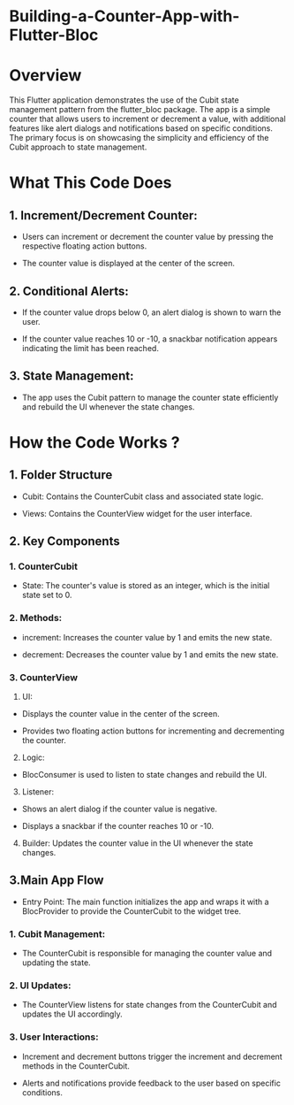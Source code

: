 # Building-a-Counter-App-with-Flutter-Bloc
# Overview

  This Flutter application demonstrates the use of the Cubit state management pattern from the flutter_bloc package. The app is a simple counter that allows users to increment or decrement a value, with 
  additional features like alert dialogs and notifications based on specific conditions. The primary focus is on showcasing the simplicity and efficiency of the Cubit approach to state management.

# What This Code Does

## 1. Increment/Decrement Counter:

- Users can increment or decrement the counter value by pressing the respective floating action buttons.

- The counter value is displayed at the center of the screen.

## 2. Conditional Alerts:

- If the counter value drops below 0, an alert dialog is shown to warn the user.

- If the counter value reaches 10 or -10, a snackbar notification appears indicating the limit has been reached.

## 3. State Management:

- The app uses the Cubit pattern to manage the counter state efficiently and rebuild the UI whenever the state changes.

# How the Code Works ?

## 1. Folder Structure

- Cubit: Contains the CounterCubit class and associated state logic.

- Views: Contains the CounterView widget for the user interface.

## 2. Key Components

### 1. CounterCubit

- State: The counter's value is stored as an integer, which is the initial state set to 0.

### 2. Methods:

- increment: Increases the counter value by 1 and emits the new state.

- decrement: Decreases the counter value by 1 and emits the new state.

### 3. CounterView

1. UI:

- Displays the counter value in the center of the screen.

- Provides two floating action buttons for incrementing and decrementing the counter.

2. Logic:

- BlocConsumer is used to listen to state changes and rebuild the UI.

3. Listener:

- Shows an alert dialog if the counter value is negative.

- Displays a snackbar if the counter reaches 10 or -10.

4. Builder: Updates the counter value in the UI whenever the state changes.

## 3.Main App Flow

- Entry Point: The main function initializes the app and wraps it with a BlocProvider to provide the CounterCubit to the widget tree.

### 1. Cubit Management:

- The CounterCubit is responsible for managing the counter value and updating the state.

### 2. UI Updates:

- The CounterView listens for state changes from the CounterCubit and updates the UI accordingly.

### 3. User Interactions:

- Increment and decrement buttons trigger the increment and decrement methods in the CounterCubit.

- Alerts and notifications provide feedback to the user based on specific conditions.
